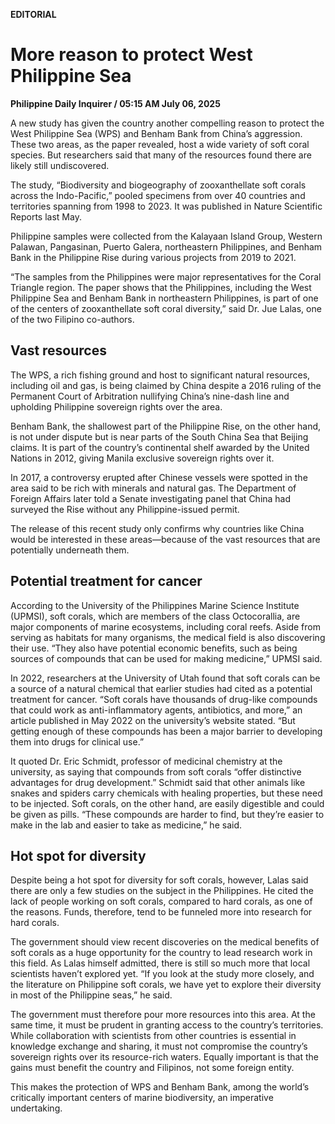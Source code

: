 **EDITORIAL**

# More reason to protect West Philippine Sea

****Philippine Daily Inquirer / 05:15 AM July 06, 2025****

A new study has given the country another compelling reason to protect the West Philippine Sea (WPS) and Benham Bank from China’s aggression. These two areas, as the paper revealed, host a wide variety of soft coral species. But researchers said that many of the resources found there are likely still undiscovered.

The study, “Biodiversity and biogeography of zooxanthellate soft corals across the Indo-Pacific,” pooled specimens from over 40 countries and territories spanning from 1998 to 2023. It was published in Nature Scientific Reports last May.

Philippine samples were collected from the Kalayaan Island Group, Western Palawan, Pangasinan, Puerto Galera, northeastern Philippines, and Benham Bank in the Philippine Rise during various projects from 2019 to 2021. 

“The samples from the Philippines were major representatives for the Coral Triangle region. The paper shows that the Philippines, including the West Philippine Sea and Benham Bank in northeastern Philippines, is part of one of the centers of zooxanthellate soft coral diversity,” said Dr. Jue Lalas, one of the two Filipino co-authors.

## Vast resources

The WPS, a rich fishing ground and host to significant natural resources, including oil and gas, is being claimed by China despite a 2016 ruling of the Permanent Court of Arbitration nullifying China’s nine-dash line and upholding Philippine sovereign rights over the area. 

Benham Bank, the shallowest part of the Philippine Rise, on the other hand, is not under dispute but is near parts of the South China Sea that Beijing claims. It is part of the country’s continental shelf awarded by the United Nations in 2012, giving Manila exclusive sovereign rights over it.

In 2017, a controversy erupted after Chinese vessels were spotted in the area said to be rich with minerals and natural gas. The Department of Foreign Affairs later told a Senate investigating panel that China had surveyed the Rise without any Philippine-issued permit.

The release of this recent study only confirms why countries like China would be interested in these areas—because of the vast resources that are potentially underneath them.

## Potential treatment for cancer

According to the University of the Philippines Marine Science Institute (UPMSI), soft corals, which are members of the class Octocorallia, are major components of marine ecosystems, including coral reefs. Aside from serving as habitats for many organisms, the medical field is also discovering their use. “They also have potential economic benefits, such as being sources of compounds that can be used for making medicine,” UPMSI said. 

In 2022, researchers at the University of Utah found that soft corals can be a source of a natural chemical that earlier studies had cited as a potential treatment for cancer. “Soft corals have thousands of drug-like compounds that could work as anti-inflammatory agents, antibiotics, and more,” an article published in May 2022 on the university’s website stated. “But getting enough of these compounds has been a major barrier to developing them into drugs for clinical use.”

It quoted Dr. Eric Schmidt, professor of medicinal chemistry at the university, as saying that compounds from soft corals “offer distinctive advantages for drug development.” Schmidt said that other animals like snakes and spiders carry chemicals with healing properties, but these need to be injected. Soft corals, on the other hand, are easily digestible and could be given as pills. “These compounds are harder to find, but they’re easier to make in the lab and easier to take as medicine,” he said.

## Hot spot for diversity

Despite being a hot spot for diversity for soft corals, however, Lalas said there are only a few studies on the subject in the Philippines. He cited the lack of people working on soft corals, compared to hard corals, as one of the reasons. Funds, therefore, tend to be funneled more into research for hard corals.

The government should view recent discoveries on the medical benefits of soft corals as a huge opportunity for the country to lead research work in this field. As Lalas himself admitted, there is still so much more that local scientists haven’t explored yet. “If you look at the study more closely, and the literature on Philippine soft corals, we have yet to explore their diversity in most of the Philippine seas,” he said.

The government must therefore pour more resources into this area. At the same time, it must be prudent in granting access to the country’s territories. While collaboration with scientists from other countries is essential in knowledge exchange and sharing, it must not compromise the country’s sovereign rights over its resource-rich waters. Equally important is that the gains must benefit the country and Filipinos, not some foreign entity.

This makes the protection of WPS and Benham Bank, among the world’s critically important centers of marine biodiversity, an imperative undertaking.